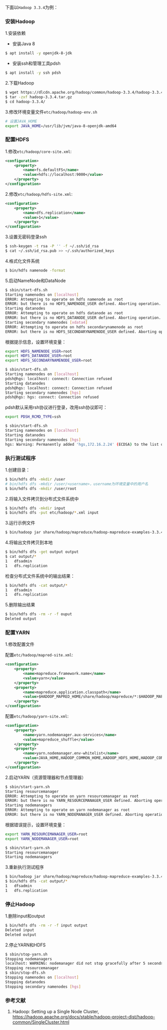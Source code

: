 下面以`Hadoop 3.3.4`为例：

### 安装Hadoop

1.安装依赖

* 安装Java 8

```bash
$ apt install -y openjdk-8-jdk
```

* 安装ssh和管理工具pdsh

```bash
$ apt install -y ssh pdsh
```

2.下载Hadoop

```bash
$ wget https://dlcdn.apache.org/hadoop/common/hadoop-3.3.4/hadoop-3.3.4.tar.gz
$ tar -zxf hadoop-3.3.4.tar.gz
$ cd hadoop-3.3.4/
```

3.修改环境变量文件`etc/hadoop/hadoop-env.sh`

```bash
# 设置JAVA_HOME
export JAVA_HOME=/usr/lib/jvm/java-8-openjdk-amd64
```

### 配置HDFS

1.修改`etc/hadoop/core-site.xml`:

```xml
<configuration>
    <property>
        <name>fs.defaultFS</name>
        <value>hdfs://localhost:9000</value>
    </property>
</configuration>
```

2.修改`etc/hadoop/hdfs-site.xml`:

```xml
<configuration>
    <property>
        <name>dfs.replication</name>
        <value>1</value>
    </property>
</configuration>
```

3.设置无密码登录ssh

```bash
$ ssh-keygen -t rsa -P '' -f ~/.ssh/id_rsa
$ cat ~/.ssh/id_rsa.pub >> ~/.ssh/authorized_keys
```

4.格式化文件系统

```bash
$ bin/hdfs namenode -format
```

5.启动NameNode和DataNode

```bash
$ sbin/start-dfs.sh
Starting namenodes on [localhost]
ERROR: Attempting to operate on hdfs namenode as root
ERROR: but there is no HDFS_NAMENODE_USER defined. Aborting operation.
Starting datanodes
ERROR: Attempting to operate on hdfs datanode as root
ERROR: but there is no HDFS_DATANODE_USER defined. Aborting operation.
Starting secondary namenodes [xdata4]
ERROR: Attempting to operate on hdfs secondarynamenode as root
ERROR: but there is no HDFS_SECONDARYNAMENODE_USER defined. Aborting operation.
```

根据提示信息，设置环境变量：

```bash
export HDFS_NAMENODE_USER=root
export HDFS_DATANODE_USER=root
export HDFS_SECONDARYNAMENODE_USER=root
```

```bash
$ sbin/start-dfs.sh 
Starting namenodes on [localhost]
pdsh@hgs: localhost: connect: Connection refused
Starting datanodes
pdsh@hgs: localhost: connect: Connection refused
Starting secondary namenodes [hgs]
pdsh@hgs: hgs: connect: Connection refused
```

pdsh默认采用rsh协议进行登录，改用ssh协议即可：

```bash
export PDSH_RCMD_TYPE=ssh
```

```bash
$ sbin/start-dfs.sh
Starting namenodes on [localhost]
Starting datanodes
Starting secondary namenodes [hgs]
hgs: Warning: Permanently added 'hgs,172.16.2.24' (ECDSA) to the list of known hosts.
```

### 执行测试程序

1.创建目录：

```bash
$ bin/hdfs dfs -mkdir /user
# bin/hdfs dfs -mkdir /user/<username>，username为环境变量中的用户名
$ bin/hdfs dfs -mkdir /user/root
```

2.将输入文件拷贝到分布式文件系统中

```bash
$ bin/hdfs dfs -mkdir input
$ bin/hdfs dfs -put etc/hadoop/*.xml input
```

3.运行示例文件

```bash
$ bin/hadoop jar share/hadoop/mapreduce/hadoop-mapreduce-examples-3.3.4.jar grep input output 'dfs[a-z.]+'
```

4.将输出文件拷贝到本地

```bash
$ bin/hdfs dfs -get output output
$ cat output/*
1	dfsadmin
1	dfs.replication
```

检查分布式文件系统中的输出结果：

```bash
$ bin/hdfs dfs -cat output/*
1	dfsadmin
1	dfs.replication
```

5.删除输出结果

```bash
$ bin/hdfs dfs -rm -r -f ouput
Deleted output
```

### 配置YARN

1.修改配置文件

配置`etc/hadoop/mapred-site.xml`:

```xml
<configuration>
    <property>
        <name>mapreduce.framework.name</name>
        <value>yarn</value>
    </property>
    <property>
        <name>mapreduce.application.classpath</name>
        <value>$HADOOP_MAPRED_HOME/share/hadoop/mapreduce/*:$HADOOP_MAPRED_HOME/share/hadoop/mapreduce/lib/*</value>
    </property>
</configuration>
```

配置`etc/hadoop/yarn-site.xml`:

```xml
<configuration>
    <property>
        <name>yarn.nodemanager.aux-services</name>
        <value>mapreduce_shuffle</value>
    </property>
    <property>
        <name>yarn.nodemanager.env-whitelist</name>
        <value>JAVA_HOME,HADOOP_COMMON_HOME,HADOOP_HDFS_HOME,HADOOP_CONF_DIR,CLASSPATH_PREPEND_DISTCACHE,HADOOP_YARN_HOME,HADOOP_HOME,PATH,LANG,TZ,HADOOP_MAPRED_HOME</value>
    </property>
</configuration>
```

2.启动YARN（资源管理器和节点管理器）

```bash
$ sbin/start-yarn.sh
Starting resourcemanager
ERROR: Attempting to operate on yarn resourcemanager as root
ERROR: but there is no YARN_RESOURCEMANAGER_USER defined. Aborting operation.
Starting nodemanagers
ERROR: Attempting to operate on yarn nodemanager as root
ERROR: but there is no YARN_NODEMANAGER_USER defined. Aborting operation.
```

根据错误提示，设置环境变量：

```bash
export YARN_RESOURCEMANAGER_USER=root
export YARN_NODEMANAGER_USER=root
```

```bash
$ sbin/start-yarn.sh
Starting resourcemanager
Starting nodemanagers
```

3.重新执行测试程序

```bash
$ bin/hadoop jar share/hadoop/mapreduce/hadoop-mapreduce-examples-3.3.4.jar grep input output 'dfs[a-z.]+'
$ bin/hdfs dfs -cat output/*
1	dfsadmin
1	dfs.replication
```

### 停止Hadoop

1.删除input和output

```bash
$ bin/hdfs dfs -rm -r -f input output
Deleted input
Deleted output
```

2.停止YARN和HDFS

```bash
$ sbin/stop-yarn.sh
Stopping nodemanagers
localhost: WARNING: nodemanager did not stop gracefully after 5 seconds: Trying to kill with kill -9
Stopping resourcemanager
$ sbin/stop-dfs.sh
Stopping namenodes on [localhost]
Stopping datanodes
Stopping secondary namenodes [hgs]
```

### 参考文献

1. Hadoop: Setting up a Single Node Cluster, https://hadoop.apache.org/docs/stable/hadoop-project-dist/hadoop-common/SingleCluster.html
